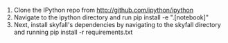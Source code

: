 1. Clone the IPython repo from http://github.com/ipython/ipython
2. Navigate to the ipython directory and run pip install -e ".[notebook]"
3. Next, install skyfall's dependencies by navigating to the skyfall directory and running pip install -r requirements.txt
